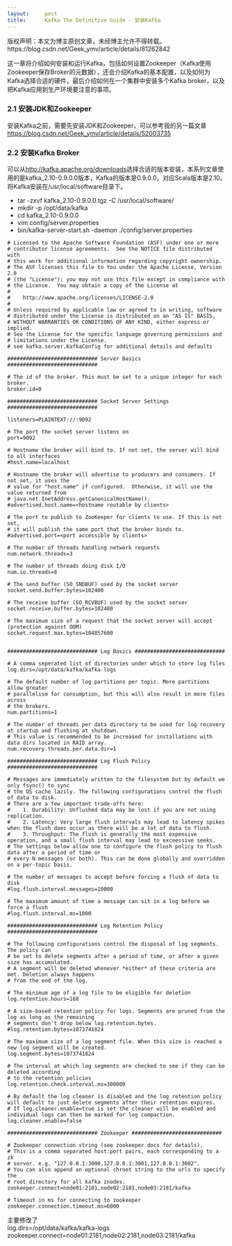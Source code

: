 ```yaml
---
layout:     post
title:      Kafka The Definitive Guide - 安装Kafka
---
```

<div id="article_content" class="article_content clearfix csdn-tracking-statistics" data-pid="blog" data-mod="popu_307" data-dsm="post">
								<div class="article-copyright">
					版权声明：本文为博主原创文章，未经博主允许不得转载。					https://blog.csdn.net/Geek_ymv/article/details/81262842				</div>
								            <div id="content_views" class="markdown_views prism-atom-one-dark">
							<!-- flowchart 箭头图标 勿删 -->
							<svg xmlns="http://www.w3.org/2000/svg" style="display: none;"><path stroke-linecap="round" d="M5,0 0,2.5 5,5z" id="raphael-marker-block" style="-webkit-tap-highlight-color: rgba(0, 0, 0, 0);"></path></svg>
							<p>这一章将介绍如何安装和运行Kafka，包括如何设置Zookeeper（Kafka使用Zookeeper保存Broker的元数据），还会介绍Kafka的基本配置，以及如何为Kafka选择合适的硬件，最后介绍如何在一个集群中安装多个Kafka broker，以及把Kafka应用到生产环境要注意的事项。</p>



<h3 id="21-安装jdk和zookeeper">2.1 安装JDK和Zookeeper</h3>

<p>安装Kafka之前，需要先安装JDK和Zookeeper，可以参考我的另一篇文章<a href="https://blog.csdn.net/Geek_ymv/article/details/52003735" rel="nofollow">https://blog.csdn.net/Geek_ymv/article/details/52003735</a></p>



<h3 id="22-安装kafka-broker">2.2 安装Kafka Broker</h3>

<p>可以从<a href="http://kafka.apache.org/downloads" rel="nofollow">http://kafka.apache.org/downloads</a>选择合适的版本安装，本系列文章使用的是kafka_2.10-0.9.0.0版本，Kafka的版本是0.9.0.0，对应Scala版本是2.10。 <br>
将Kafka安装在/usr/local/software目录下。</p>

<ul>
<li>tar -zxvf kafka_2.10-0.9.0.0.tgz -C /usr/local/software/</li>
<li>mkdir -p /opt/data/kafka</li>
<li>cd kafka_2.10-0.9.0.0</li>
<li>vim config/server.properties</li>
<li>bin/kafka-server-start.sh -daemon ./config/server.properties</li>
</ul>

<pre class="prettyprint"><code class="language-java hljs "># Licensed to the Apache Software Foundation (ASF) under one or more
# contributor license agreements.  See the NOTICE file distributed with
# <span class="hljs-keyword">this</span> work <span class="hljs-keyword">for</span> additional information regarding copyright ownership.
# The ASF licenses <span class="hljs-keyword">this</span> file to You under the Apache License, Version <span class="hljs-number">2.0</span>
# (the <span class="hljs-string">"License"</span>); you may not use <span class="hljs-keyword">this</span> file except in compliance with
# the License.  You may obtain a copy of the License at
# 
#    http:<span class="hljs-comment">//www.apache.org/licenses/LICENSE-2.0</span>
# 
# Unless required by applicable law or agreed to in writing, software
# distributed under the License is distributed on an <span class="hljs-string">"AS IS"</span> BASIS,
# WITHOUT WARRANTIES OR CONDITIONS OF ANY KIND, either express or implied.
# See the License <span class="hljs-keyword">for</span> the specific language governing permissions and
# limitations under the License.
# see kafka.server.KafkaConfig <span class="hljs-keyword">for</span> additional details and defaults

############################# Server Basics #############################

# The id of the broker. This must be set to a unique integer <span class="hljs-keyword">for</span> each broker.
broker.id=<span class="hljs-number">0</span>

############################# Socket Server Settings #############################

listeners=PLAINTEXT:<span class="hljs-comment">//:9092</span>

# The port the socket server listens on
port=<span class="hljs-number">9092</span>

# Hostname the broker will bind to. If not set, the server will bind to all interfaces
#host.name=localhost

# Hostname the broker will advertise to producers and consumers. If not set, it uses the
# value <span class="hljs-keyword">for</span> <span class="hljs-string">"host.name"</span> <span class="hljs-keyword">if</span> configured.  Otherwise, it will use the value returned from
# java.net.InetAddress.getCanonicalHostName().
#advertised.host.name=&lt;hostname routable by clients&gt;

# The port to publish to ZooKeeper <span class="hljs-keyword">for</span> clients to use. If <span class="hljs-keyword">this</span> is not set,
# it will publish the same port that the broker binds to.
#advertised.port=&lt;port accessible by clients&gt;

# The number of threads handling network requests
num.network.threads=<span class="hljs-number">3</span>

# The number of threads doing disk I/O
num.io.threads=<span class="hljs-number">8</span>

# The send buffer (SO_SNDBUF) used by the socket server
socket.send.buffer.bytes=<span class="hljs-number">102400</span>

# The receive buffer (SO_RCVBUF) used by the socket server
socket.receive.buffer.bytes=<span class="hljs-number">102400</span>

# The maximum size of a request that the socket server will accept (protection against OOM)
socket.request.max.bytes=<span class="hljs-number">104857600</span>


############################# Log Basics #############################

# A comma seperated list of directories under which to store log files
log.dirs=/opt/data/kafka/kafka-logs

# The <span class="hljs-keyword">default</span> number of log partitions per topic. More partitions allow greater
# parallelism <span class="hljs-keyword">for</span> consumption, but <span class="hljs-keyword">this</span> will also result in more files across
# the brokers.
num.partitions=<span class="hljs-number">1</span>

# The number of threads per data directory to be used <span class="hljs-keyword">for</span> log recovery at startup and flushing at shutdown.
# This value is recommended to be increased <span class="hljs-keyword">for</span> installations with data dirs located in RAID array.
num.recovery.threads.per.data.dir=<span class="hljs-number">1</span>

############################# Log Flush Policy #############################

# Messages are immediately written to the filesystem but by <span class="hljs-keyword">default</span> we only fsync() to sync
# the OS cache lazily. The following configurations control the flush of data to disk. 
# There are a few important trade-offs here:
#    <span class="hljs-number">1.</span> Durability: Unflushed data may be lost <span class="hljs-keyword">if</span> you are not using replication.
#    <span class="hljs-number">2.</span> Latency: Very large flush intervals may lead to latency spikes when the flush does occur as there will be a lot of data to flush.
#    <span class="hljs-number">3.</span> Throughput: The flush is generally the most expensive operation, and a small flush interval may lead to exceessive seeks. 
# The settings below allow one to configure the flush policy to flush data after a period of time or
# every N messages (or both). This can be done globally and overridden on a per-topic basis.

# The number of messages to accept before forcing a flush of data to disk
#log.flush.interval.messages=<span class="hljs-number">10000</span>

# The maximum amount of time a message can sit in a log before we force a flush
#log.flush.interval.ms=<span class="hljs-number">1000</span>

############################# Log Retention Policy #############################

# The following configurations control the disposal of log segments. The policy can
# be set to delete segments after a period of time, or after a given size has accumulated.
# A segment will be deleted whenever *either* of these criteria are met. Deletion always happens
# from the end of the log.

# The minimum age of a log file to be eligible <span class="hljs-keyword">for</span> deletion
log.retention.hours=<span class="hljs-number">168</span>

# A size-based retention policy <span class="hljs-keyword">for</span> logs. Segments are pruned from the log as <span class="hljs-keyword">long</span> as the remaining
# segments don<span class="hljs-string">'t drop below log.retention.bytes.
#log.retention.bytes=1073741824

# The maximum size of a log segment file. When this size is reached a new log segment will be created.
log.segment.bytes=1073741824

# The interval at which log segments are checked to see if they can be deleted according 
# to the retention policies
log.retention.check.interval.ms=300000

# By default the log cleaner is disabled and the log retention policy will default to just delete segments after their retention expires.
# If log.cleaner.enable=true is set the cleaner will be enabled and individual logs can then be marked for log compaction.
log.cleaner.enable=false

############################# Zookeeper #############################

# Zookeeper connection string (see zookeeper docs for details).
# This is a comma separated host:port pairs, each corresponding to a zk
# server. e.g. "127.0.0.1:3000,127.0.0.1:3001,127.0.0.1:3002".
# You can also append an optional chroot string to the urls to specify the
# root directory for all kafka znodes.
zookeeper.connect=node01:2181,node02:2181,node03:2181/kafka

# Timeout in ms for connecting to zookeeper
zookeeper.connection.timeout.ms=6000</span></code></pre>

<p>主要修改了 <br>
log.dirs=/opt/data/kafka/kafka-logs <br>
zookeeper.connect=node01:2181,node02:2181,node03:2181/kafka</p>            </div>
						<link href="https://csdnimg.cn/release/phoenix/mdeditor/markdown_views-9e5741c4b9.css" rel="stylesheet">
                </div>